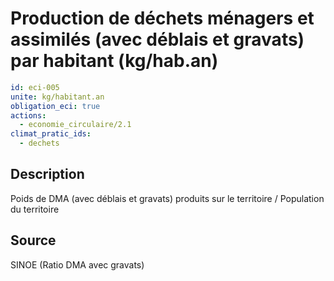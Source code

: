 # Production de déchets ménagers et assimilés (avec déblais et gravats) par habitant (kg/hab.an)
```yaml
id: eci-005
unite: kg/habitant.an
obligation_eci: true
actions:
  - economie_circulaire/2.1
climat_pratic_ids:
  - dechets
```
## Description
Poids de DMA  (avec déblais et gravats) produits sur le territoire / Population du territoire

## Source
SINOE (Ratio DMA avec gravats)

